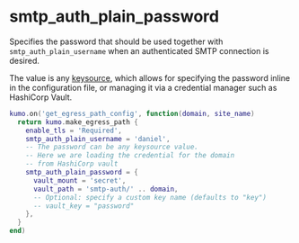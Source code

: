 # smtp_auth_plain_password

Specifies the password that should be used together with `smtp_auth_plain_username`
when an authenticated SMTP connection is desired.

The value is any [keysource](../../keysource.md), which allows for specifying the
password inline in the configuration file, or managing it via a credential manager
such as HashiCorp Vault.

```lua
kumo.on('get_egress_path_config', function(domain, site_name)
  return kumo.make_egress_path {
    enable_tls = 'Required',
    smtp_auth_plain_username = 'daniel',
    -- The password can be any keysource value.
    -- Here we are loading the credential for the domain
    -- from HashiCorp vault
    smtp_auth_plain_password = {
      vault_mount = 'secret',
      vault_path = 'smtp-auth/' .. domain,
      -- Optional: specify a custom key name (defaults to "key")
      -- vault_key = "password"
    },
  }
end)
```


